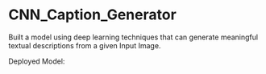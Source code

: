 # CNN_Caption_Generator
Built a model using deep learning techniques that can generate meaningful textual descriptions from a given Input Image.

Deployed Model: 
